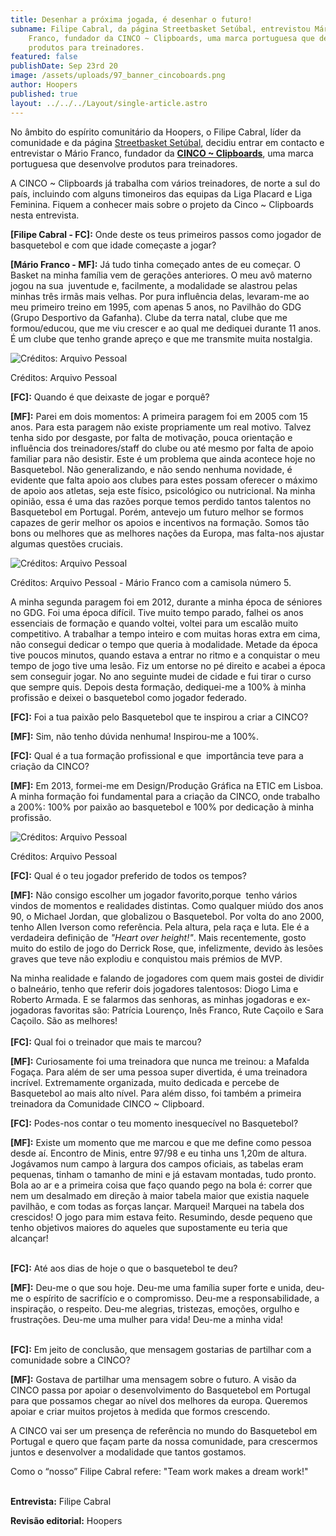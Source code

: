 ```yaml
---
title: Desenhar a próxima jogada, é desenhar o futuro!
subname: Filipe Cabral, da página Streetbasket Setúbal, entrevistou Mário
    Franco, fundador da CINCO ~ Clipboards, uma marca portuguesa que desenvolve
    produtos para treinadores.
featured: false
publishDate: Sep 23rd 20
image: /assets/uploads/97_banner_cincoboards.png
author: Hoopers
published: true
layout: ../../../Layout/single-article.astro
---
```


No âmbito do espírito comunitário da Hoopers, o Filipe Cabral, líder da comunidade e da página [Streetbasket Setúbal](https://www.instagram.com/streetbasket_setubal/), decidiu entrar em contacto e entrevistar o Mário Franco, fundador da **[CINCO ~ Clipboards](https://cincoclipboards.pt/)**, uma marca portuguesa que desenvolve produtos para treinadores.

A CINCO \~ Clipboards já trabalha com vários treinadores, de norte a sul do país, incluindo com alguns timoneiros das equipas da Liga Placard e Liga Feminina. Fiquem a conhecer mais sobre o projeto da Cinco \~ Clipboards nesta entrevista.

**\[Filipe Cabral - FC]:** Onde deste os teus primeiros passos como jogador de basquetebol e com que idade começaste a jogar?

**\[Mário Franco - MF]:** Já tudo tinha começado antes de eu começar. O Basket na minha família vem de gerações anteriores. O meu avô materno jogou na sua  juventude e, facilmente, a modalidade se alastrou pelas minhas três irmãs mais velhas. Por pura influência delas, levaram-me ao meu primeiro treino em 1995, com apenas 5 anos, no Pavilhão do GDG (Grupo Desportivo da Gafanha). Clube da terra natal, clube que me formou/educou, que me viu crescer e ao qual me dediquei durante 11 anos. É um clube que tenho grande apreço e que me transmite muita nostalgia.

![Créditos: Arquivo Pessoal](/assets/uploads/cinco_clipboards.png "Créditos: Arquivo Pessoal")

Créditos: Arquivo Pessoal

**\[FC]:** Quando é que deixaste de jogar e porquê?

**\[MF]:** Parei em dois momentos: A primeira paragem foi em 2005 com 15 anos. Para esta paragem não existe propriamente um real motivo. Talvez tenha sido por desgaste, por falta de motivação, pouca orientação e influência dos treinadores/staff do clube ou até mesmo por falta de apoio familiar para não desistir. Este é um problema que ainda acontece hoje no Basquetebol. Não generalizando, e não sendo nenhuma novidade, é evidente que falta apoio aos clubes para estes possam oferecer o máximo de apoio aos atletas, seja este físico, psicológico ou nutricional. Na minha opinião, essa é uma das razões porque temos perdido tantos talentos no Basquetebol em Portugal. Porém, antevejo um futuro melhor se formos capazes de gerir melhor os apoios e incentivos na formação. Somos tão bons ou melhores que as melhores nações da Europa, mas falta-nos ajustar algumas questões cruciais.

![Créditos: Arquivo Pessoal](/assets/uploads/cinco_clipboards.jpeg "Créditos: Arquivo Pessoal")

Créditos: Arquivo Pessoal - Mário Franco com a camisola número 5.

A minha segunda paragem foi em 2012, durante a minha época de séniores no GDG. Foi uma época difícil. Tive muito tempo parado, falhei os anos essenciais de formação e quando voltei, voltei para um escalão muito competitivo. A trabalhar a tempo inteiro e com muitas horas extra em cima, não consegui dedicar o tempo que queria à modalidade. Metade da época tive poucos minutos, quando estava a entrar no ritmo e a conquistar o meu tempo de jogo tive uma lesão. Fiz um entorse no pé direito e acabei a época sem conseguir jogar. No ano seguinte mudei de cidade e fui tirar o curso que sempre quis. Depois desta formação, dediquei-me a 100% à minha profissão e deixei o basquetebol como jogador federado.

**\[FC]:** Foi a tua paixão pelo Basquetebol que te inspirou a criar a CINCO?

**\[MF]:** Sim, não tenho dúvida nenhuma! Inspirou-me a 100%.

**\[FC]:** Qual é a tua formação profissional e que  importância teve para a criação da CINCO?

**\[MF]:** Em 2013, formei-me em Design/Produção Gráfica na ETIC em Lisboa. A minha formação foi fundamental para a criação da CINCO, onde trabalho a 200%: 100% por paixão ao basquetebol e 100% por dedicação à minha profissão.

![Créditos: Arquivo Pessoal](/assets/uploads/cinco_clipboards_2.png "Créditos: Arquivo Pessoal")

Créditos: Arquivo Pessoal

**\[FC]:** Qual é o teu jogador preferido de todos os tempos?

**\[MF]:** Não consigo escolher um jogador favorito,porque  tenho vários vindos de momentos e realidades distintas. Como qualquer miúdo dos anos 90, o Michael Jordan, que globalizou o Basquetebol. Por volta do ano 2000, tenho Allen Iverson como referência. Pela altura, pela raça e luta. Ele é a verdadeira definição de _"Heart over height!"_. Mais recentemente, gosto muito do estilo de jogo do Derrick Rose, que, infelizmente, devido às lesões graves que teve não explodiu e conquistou mais prémios de MVP.

Na minha realidade e falando de jogadores com quem mais gostei de dividir o balneário, tenho que referir dois jogadores talentosos: Diogo Lima e Roberto Armada. E se falarmos das senhoras, as minhas jogadoras e ex-jogadoras favoritas são: Patrícia Lourenço, Inês Franco, Rute Caçoilo e Sara Caçoilo. São as melhores! \
\
**\[FC]:** Qual foi o treinador que mais te marcou?

**\[MF]:** Curiosamente foi uma treinadora que nunca me treinou: a Mafalda Fogaça. Para além de ser uma pessoa super divertida, é uma treinadora incrível. Extremamente organizada, muito dedicada e percebe de Basquetebol ao mais alto nível. Para além disso, foi também a primeira treinadora da Comunidade CINCO ~ Clipboard.

**\[FC]:** Podes-nos contar o teu momento inesquecível no Basquetebol?

**\[MF]:** Existe um momento que me marcou e que me define como pessoa desde aí. Encontro de Minis, entre 97/98 e eu tinha uns 1,20m de altura. Jogávamos num campo à largura dos campos oficiais, as tabelas eram pequenas, tinham o tamanho de mini e já estavam montadas, tudo pronto. Bola ao ar e a primeira coisa que faço quando pego na bola é: correr que nem um desalmado em direção à maior tabela maior que existia naquele pavilhão, e com todas as forças lançar. Marquei! Marquei na tabela dos crescidos! O jogo para mim estava feito. Resumindo, desde pequeno que tenho objetivos maiores do aqueles que supostamente eu teria que alcançar!

\
**\[FC]:** Até aos dias de hoje o que o basquetebol te deu?

**\[MF]:** Deu-me o que sou hoje. Deu-me uma família super forte e unida, deu-me o espírito de sacrifício e o compromisso. Deu-me a responsabilidade, a inspiração, o respeito. Deu-me alegrias, tristezas, emoções, orgulho e frustrações. Deu-me uma mulher para vida! Deu-me a minha vida!

\
**\[FC]:** Em jeito de conclusão, que mensagem gostarias de partilhar com a comunidade sobre a CINCO?

**\[MF]:** Gostava de partilhar uma mensagem sobre o futuro. A visão da CINCO passa por apoiar o desenvolvimento do Basquetebol em Portugal para que possamos chegar ao nível dos melhores da europa. Queremos apoiar e criar muitos projetos à medida que formos crescendo.

A CINCO vai ser um presença de referência no mundo do Basquetebol em Portugal e quero que façam parte da nossa comunidade, para crescermos juntos e desenvolver a modalidade que tantos gostamos.

Como o “nosso” Filipe Cabral refere: "Team work makes a dream work!"

\
**Entrevista:** Filipe Cabral

**Revisão editorial:** Hoopers
